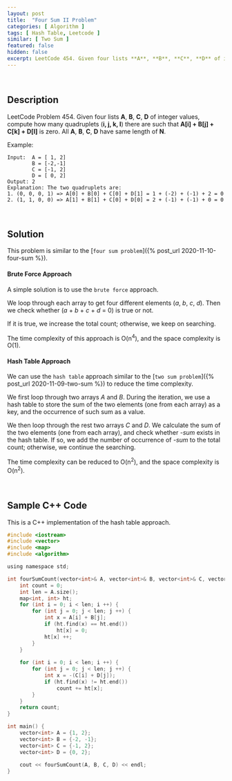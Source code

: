 ```yaml
---
layout: post
title:  "Four Sum II Problem"
categories: [ Algorithm ]
tags: [ Hash Table, Leetcode ]
similar: [ Two Sum ]
featured: false
hidden: false
excerpt: LeetCode 454. Given four lists **A**, **B**, **C**, **D** of integer values, compute how many quadruplets
---
```


<br />

## Description

LeetCode Problem 454. Given four lists **A**, **B**, **C**, **D** of integer values, compute how many quadruplets (**i, j, k, l**) there are such that **A[i] + B[j] + C[k] + D[l]** is zero. All **A**, **B**, **C**, **D** have same length of **N**.


Example: 
```
Input:  A = [ 1, 2]
        B = [-2,-1]
        C = [-1, 2]
        D = [ 0, 2]
Output: 2
Explanation: The two quadruplets are:
1. (0, 0, 0, 1) => A[0] + B[0] + C[0] + D[1] = 1 + (-2) + (-1) + 2 = 0
2. (1, 1, 0, 0) => A[1] + B[1] + C[0] + D[0] = 2 + (-1) + (-1) + 0 = 0
```

<br />

## Solution

This problem is similar to the [`four sum problem`]({% post_url 2020-11-10-four-sum %}).

#### Brute Force Approach

A simple solution is to use the `brute force` approach. 

We loop through each array to get four different elements (*a*, *b*, *c*, *d*). 
Then we check whether (*a* + *b* + *c* + *d* = 0) is true or not.

If it is true, we increase the total count; otherwise, we keep on searching.

The time complexity of this approach is O(n<sup>4</sup>), 
and the space complexity is O(1).

#### Hash Table Approach

We can use the `hash table` approach similar to the [`two sum problem`]({% post_url 2020-11-09-two-sum %}) to reduce the time complexity.

We first loop through two arrays *A* and *B*. During the iteration, we use a hash table to store the sum of the two elements (one from each array) as a key, and the occurrence of such sum as a value.   

We then loop through the rest two arrays *C* and *D*. We calculate the sum of the two elements (one from each array), and check whether *-sum* exists in the hash table. If so, we add the number of occurrence of *-sum* to the total count; otherwise, we continue the searching.

The time complexity can be reduced to O(n<sup>2</sup>), and the space complexity is O(n<sup>2</sup>).

<br />

## Sample C++ Code

This is a C++ implementation of the hash table approach.
```c
#include <iostream>
#include <vector>
#include <map>
#include <algorithm>

using namespace std;

int fourSumCount(vector<int>& A, vector<int>& B, vector<int>& C, vector<int>& D) {
    int count = 0;
    int len = A.size();
    map<int, int> ht;
    for (int i = 0; i < len; i ++) {
        for (int j = 0; j < len; j ++) {
            int x = A[i] + B[j];
            if (ht.find(x) == ht.end())
                ht[x] = 0;
            ht[x] ++;
        }
    }
    
    for (int i = 0; i < len; i ++) {
        for (int j = 0; j < len; j ++) {
            int x = -(C[i] + D[j]);
            if (ht.find(x) != ht.end())
                count += ht[x];
        }
    }
    return count;
}

int main() {
    vector<int> A = {1, 2};
    vector<int> B = {-2, -1};
    vector<int> C = {-1, 2};
    vector<int> D = {0, 2};
    
    cout << fourSumCount(A, B, C, D) << endl;
}
```
